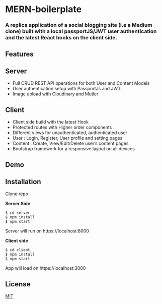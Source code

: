 # MERN-boilerplate



### A replica application of a social blogging site (i.e a Medium clone) built with a local passportJS/JWT user authentication and the latest    React hooks on the client side.


## Features
Server
---
* Full CRUD REST API operations for both User and Content Models
* User authentication setup with PassportJs and JWT.
* Image upload with Cloudinary and Mutler

Client
---
* Client side build with the latest Hook
* Protected routes with Higher order components
* Different views for unauthenticated, authenticated user
* User : Login, Register, User profile and setting pages 
* Content : Create, View/Edit/Delete user’s content pages
* Bootstrap framework for a responsive layout on all devices

## Demo

## Installation

Clone repo

**Server Side**
```
$ cd server 
$ npm install 
$ npm start 
```
Server will run on https://localhost:8000

**Client side**
```
$ cd client
$ npm install 
$ npm start
```
App will load on https://localhost:3000

## License
[MIT](https://choosealicense.com/licenses/mit/)



